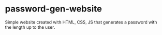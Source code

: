 # password-gen-website
Simple website created with HTML, CSS, JS that generates a password with the length up to the user. 
